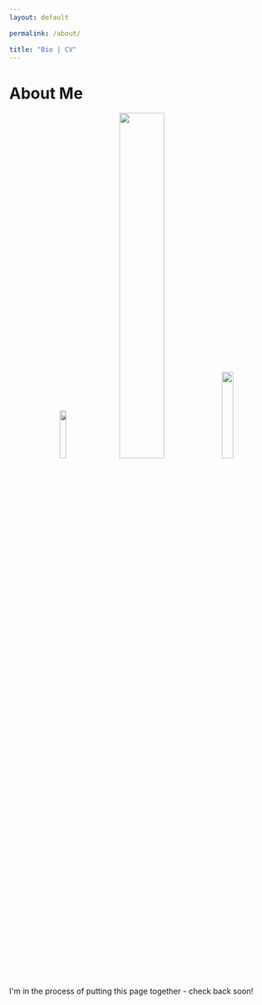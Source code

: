 ```yaml
---
layout: default

permalink: /about/

title: "Bio | CV"
---
```



# About Me

<div style="text-align:center">
  <img src="https://benjburgess.github.io/assets/CV_Download.png" width="15%"/>
  <img src="https://benjburgess.github.io/assets/Screenshot_20211012-190225_Gallery2.jpg" width="40%"/>
  <img src="https://benjburgess.github.io/assets/CV_View.png" width="20%"/>
</div>
<br />
I'm in the process of putting this page together - check back soon!
<br />